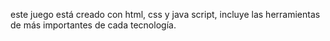 este juego está creado con html, css y java script, incluye las herramientas de más importantes de cada tecnología.